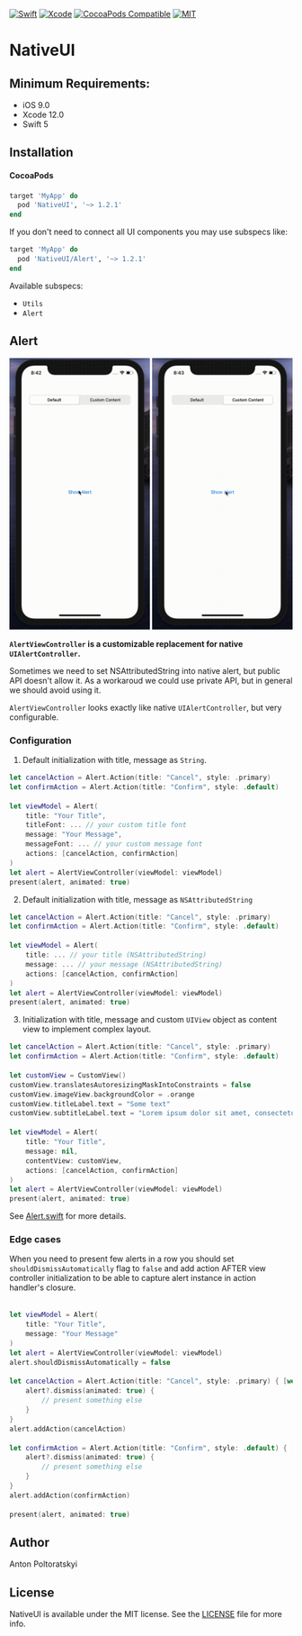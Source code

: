 [![Swift](https://img.shields.io/badge/Swift-5.0-orange.svg)](https://swift.org)
[![Xcode](https://img.shields.io/badge/Xcode-12.0-blue.svg)](https://developer.apple.com/xcode)
[![CocoaPods Compatible](https://img.shields.io/cocoapods/v/NativeUI.svg)](https://cocoapods.org/pods/NativeUI)
[![MIT](https://img.shields.io/badge/License-MIT-red.svg)](https://opensource.org/licenses/MIT)

# NativeUI

## Minimum Requirements:
- iOS 9.0
- Xcode 12.0
- Swift 5

## Installation

#### CocoaPods

```ruby
target 'MyApp' do
  pod 'NativeUI', '~> 1.2.1'
end
```

If you don't need to connect all UI components you may use subspecs like:

```ruby
target 'MyApp' do
  pod 'NativeUI/Alert', '~> 1.2.1'
end
```

Available subspecs:
- `Utils`
- `Alert`

## Alert

<img src="https://github.com/AntonPoltoratskyi/NativeUI/blob/master/Example/Demo/default.gif" width="250" /> <img src="https://github.com/AntonPoltoratskyi/NativeUI/blob/master/Example/Demo/custom.gif" width="250" />

**`AlertViewController` is a customizable replacement for native `UIAlertController`.**

Sometimes we need to set NSAttributedString into native alert, but public API doesn't allow it. As a workaroud we could use private API, but in general we should avoid using it.

`AlertViewController` looks exactly like native `UIAlertController`, but very configurable.

### Configuration

1. Default initialization with title, message as `String`.

```swift
let cancelAction = Alert.Action(title: "Cancel", style: .primary)
let confirmAction = Alert.Action(title: "Confirm", style: .default)
            
let viewModel = Alert(
    title: "Your Title",
    titleFont: ... // your custom title font
    message: "Your Message",
    messageFont: ... // your custom message font
    actions: [cancelAction, confirmAction]
)
let alert = AlertViewController(viewModel: viewModel)
present(alert, animated: true)
```

2. Default initialization with title, message as `NSAttributedString`

```swift
let cancelAction = Alert.Action(title: "Cancel", style: .primary)
let confirmAction = Alert.Action(title: "Confirm", style: .default)
            
let viewModel = Alert(
    title: ... // your title (NSAttributedString)
    message: ... // your message (NSAttributedString)
    actions: [cancelAction, confirmAction]
)
let alert = AlertViewController(viewModel: viewModel)
present(alert, animated: true)
```

3. Initialization with title, message and custom `UIView` object as content view to implement complex layout.


```swift
let cancelAction = Alert.Action(title: "Cancel", style: .primary)
let confirmAction = Alert.Action(title: "Confirm", style: .default)

let customView = CustomView()
customView.translatesAutoresizingMaskIntoConstraints = false
customView.imageView.backgroundColor = .orange
customView.titleLabel.text = "Some text"
customView.subtitleLabel.text = "Lorem ipsum dolor sit amet, consectetur adipiscing elit, sed do eiusmod tempor incididunt ut labore et dolore magna aliqua."

let viewModel = Alert(
    title: "Your Title",
    message: nil,
    contentView: customView,
    actions: [cancelAction, confirmAction]
)
let alert = AlertViewController(viewModel: viewModel)
present(alert, animated: true)
```

See [Alert.swift](https://github.com/devpolant/NativeUI/blob/master/NativeUI/Sources/Alert/Alert.swift) for more details.

### Edge cases

When you need to present few alerts in a row you should set `shouldDismissAutomatically` flag to `false` and add action AFTER view controller initialization to be able to capture alert instance in action handler's closure.

```swift

let viewModel = Alert(
    title: "Your Title",
    message: "Your Message"
)
let alert = AlertViewController(viewModel: viewModel)
alert.shouldDismissAutomatically = false

let cancelAction = Alert.Action(title: "Cancel", style: .primary) { [weak alert] _ in
    alert?.dismiss(animated: true) {
        // present something else
    }
}
alert.addAction(cancelAction)

let confirmAction = Alert.Action(title: "Confirm", style: .default) { [weak alert] _ in
    alert?.dismiss(animated: true) {
        // present something else
    }
}
alert.addAction(confirmAction)

present(alert, animated: true)
```

## Author

Anton Poltoratskyi

## License

NativeUI is available under the MIT license. See the [LICENSE](https://github.com/devpolant/NativeUI/blob/master/LICENSE) file for more info.
